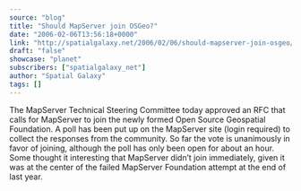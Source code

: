 ```yaml
---
source: "blog"
title: "Should MapServer join OSGeo?"
date: "2006-02-06T13:56:18+0000"
link: "http://spatialgalaxy.net/2006/02/06/should-mapserver-join-osgeo/"
draft: "false"
showcase: "planet"
subscribers: ["spatialgalaxy_net"]
author: "Spatial Galaxy"
tags: []
---
```


The MapServer Technical Steering Committee today approved an RFC that calls for MapServer to join the newly formed Open Source Geospatial Foundation. A poll has been put up on the MapServer site (login required) to collect the responses from the community.
So far the vote is unanimously in favor of joining, although the poll has only been open for about an hour. Some thought it interesting that MapServer didn&rsquo;t join immediately, given it was at the center of the failed MapServer Foundation attempt at the end of last year.
